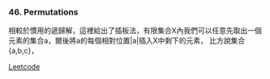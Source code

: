 ### 46. Permutations

相較於慣用的遞歸解，這裡給出了插板法，有限集合X內我們可以任意先取出一個元素的集合a，爾後將a的每個相對位置|a|插入X中剩下的元素，
比方說集合{a,b,c}，

[Leetcode](https://leetcode.com/problems/permutations/)
